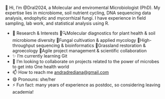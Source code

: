 
   👋 Hi, I’m @Dral2024, a Molecular and enviromental Microbiologist (PhD).
      My expertise lies in microbiome, soil nutrient cycling, DNA sequencing data analysis, endophytic and mycorrhizal fungi. I have experience in field sampling, lab work, and statistical analysis using R.
- 🔬 Research & Interests
     🌱🔍Molecular diagnostics for plant health & soil microbiome diversity 
     🍄Fungal cultivation & applied mycology 
     🧬High-throughput sequencing & bioinformatics 
     🌾Grassland restoration & agroecology
     🚀Agile project management & scientific collaboration 
- ✨ I’m currently learning Git
- 💞️ I’m looking to collaborate on projects related to the power of microbes to get into One health world
- 📫 How to reach me andradrediana@gmail.com
- 😄 Pronouns: she/her
- ⚡ Fun fact: many years of experience as postdoc, so considering leaving academia! 

<!---
Dral2024/Dral2024 is a ✨ special ✨ repository because its `README.md` (this file) appears on your GitHub profile.
You can click the Preview link to take a look at your changes.
--->
